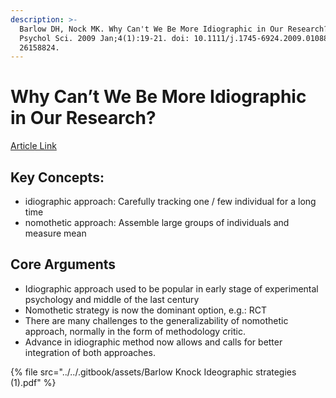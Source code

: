 ```yaml
---
description: >-
  Barlow DH, Nock MK. Why Can't We Be More Idiographic in Our Research? Perspect
  Psychol Sci. 2009 Jan;4(1):19-21. doi: 10.1111/j.1745-6924.2009.01088.x. PMID:
  26158824.
---
```


# Why Can’t We Be More Idiographic in Our Research?

[Article Link](https://pubmed.ncbi.nlm.nih.gov/26158824/)

## Key Concepts:&#x20;

* idiographic approach: Carefully tracking one / few individual for a long time&#x20;
* nomothetic approach: Assemble large groups of individuals and measure mean&#x20;

## Core Arguments&#x20;

* Idiographic approach used to be popular in early stage of experimental psychology and middle of the last century&#x20;
* Nomothetic strategy is now the dominant option, e.g.: RCT&#x20;
* There are many challenges to the generalizability of nomothetic approach, normally in the form of methodology critic.&#x20;
* Advance in idiographic method now allows and calls for better integration of both approaches. &#x20;

{% file src="../../.gitbook/assets/Barlow Knock Ideographic strategies (1).pdf" %}
